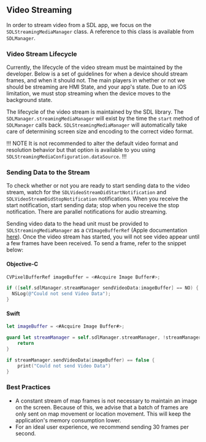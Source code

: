 ## Video Streaming
In order to stream video from a SDL app, we focus on the `SDLStreamingMediaManager` class. A reference to this class is available from `SDLManager`.

### Video Stream Lifecycle
Currently, the lifecycle of the video stream must be maintained by the developer. Below is a set of guidelines for when a device should stream frames, and when it should not. The main players in whether or not we should be streaming are HMI State, and your app's state. Due to an iOS limitation, we must stop streaming when the device moves to the background state. 

The lifecycle of the video stream is maintained by the SDL library. The `SDLManager.streamingMediaManager` will exist by the time the `start` method of `SDLManager` calls back. `SDLStreamingMediaManager` will automatically take care of determining screen size and encoding to the correct video format.

!!! NOTE
It is not recommended to alter the default video format and resolution behavior but that option is available to you using `SDLStreamingMediaConfiguration.dataSource`.
!!!

### Sending Data to the Stream
To check whether or not you are ready to start sending data to the video stream, watch for the `SDLVideoStreamDidStartNotification` and `SDLVideoStreamDidStopNotification` notifications. When you receive the start notification, start sending data; stop when you receive the stop notification. There are parallel notifications for audio streaming.

Sending video data to the head unit must be provided to `SDLStreamingMediaManager` as a `CVImageBufferRef` (Apple documentation [here](https://developer.apple.com/library/mac/documentation/QuartzCore/Reference/CVImageBufferRef/)). Once the video stream has started, you will not see video appear until a few frames have been received. To send a frame, refer to the snippet below:

#### Objective-C
```objective-c
CVPixelBufferRef imageBuffer = <#Acquire Image Buffer#>;

if ([self.sdlManager.streamManager sendVideoData:imageBuffer] == NO) {
  NSLog(@"Could not send Video Data");
}
```

#### Swift
```swift
let imageBuffer = <#Acquire Image Buffer#>;

guard let streamManager = self.sdlManager.streamManager, !streamManager.videoStreamPaused else {
    return
}

if streamManager.sendVideoData(imageBuffer) == false {
    print("Could not send Video Data")
}
```

### Best Practices
* A constant stream of map frames is not necessary to maintain an image on the screen. Because of this, we advise that a batch of frames are only sent on map movement or location movement. This will keep the application's memory consumption lower.
* For an ideal user experience, we recommend sending 30 frames per second.

